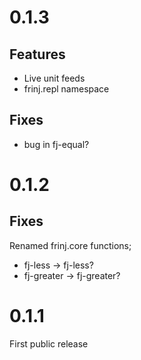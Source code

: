 0.1.3
====

Features
---

* Live unit feeds
* frinj.repl namespace

Fixes
---

* bug in fj-equal?

0.1.2
====

Fixes
---

Renamed frinj.core functions;

* fj-less -> fj-less?
* fj-greater -> fj-greater?


0.1.1
===

First public release
